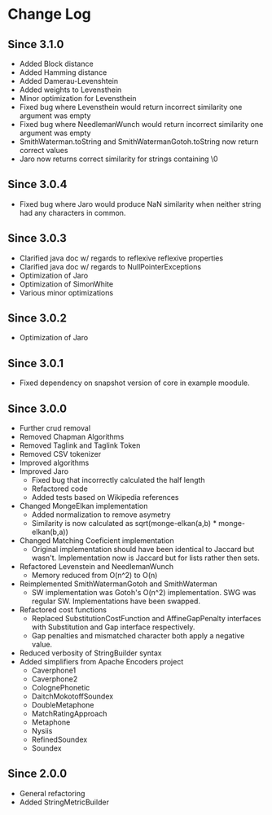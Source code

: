 Change Log
==========

## Since 3.1.0 ##
 - Added Block distance
 - Added Hamming distance
 - Added Damerau-Levenshtein
 - Added weights to Levensthein
 - Minor optimization for Levensthein
 - Fixed bug where Levensthein would return incorrect similarity one argument was empty
 - Fixed bug where NeedlemanWunch would return incorrect similarity one argument was empty
 - SmithWaterman.toString and SmithWatermanGotoh.toString now return correct values
 - Jaro now returns correct similarity for strings containing \0

## Since 3.0.4 ##
  - Fixed bug where Jaro would produce NaN similarity when neither string had any characters in common.

## Since 3.0.3 ##
  - Clarified java doc w/ regards to reflexive reflexive properties
  - Clarified java doc w/ regards to NullPointerExceptions
  - Optimization of Jaro
  - Optimization of SimonWhite
  - Various minor optimizations

## Since 3.0.2 ##
  - Optimization of Jaro

## Since 3.0.1 ##
  - Fixed dependency on snapshot version of core in example moodule.

## Since 3.0.0 ##

 - Further crud removal
  - Removed Chapman Algorithms
  - Removed Taglink and Taglink Token
  - Removed CSV tokenizer
 - Improved algorithms
  - Improved Jaro
    - Fixed bug that incorrectly calculated the half length
    - Refactored code
    - Added tests based on Wikipedia references
  - Changed MongeElkan implementation
    - Added normalization to remove asymetry
    - Similarity is now calculated as sqrt(monge-elkan(a,b) * monge-elkan(b,a))
  - Changed Matching Coeficient implementation
    - Original implementation should have been identical to Jaccard but wasn't. Implementation now is Jaccard but for lists rather then sets.
  - Refactored Levenstein and NeedlemanWunch
    - Memory reduced from O(n^2) to O(n)
  - Reimplemented SmithWatermanGotoh and SmithWaterman
    - SW implementation was Gotoh's O(n^2) implementation. SWG was regular SW. Implementations have been swapped.
  - Refactored cost functions 
    - Replaced SubstitutionCostFunction and AffineGapPenalty interfaces with Substitution and Gap interface respectively.
    - Gap penalties and mismatched character both apply a negative value.
 - Reduced verbosity of StringBuilder syntax
 - Added simplifiers from Apache Encoders project	
   - Caverphone1
   - Caverphone2
   - ColognePhonetic
   - DaitchMokotoffSoundex
   - DoubleMetaphone
   - MatchRatingApproach
   - Metaphone
   - Nysiis
   - RefinedSoundex
   - Soundex

## Since 2.0.0 ##

 - General refactoring
 - Added StringMetricBuilder
